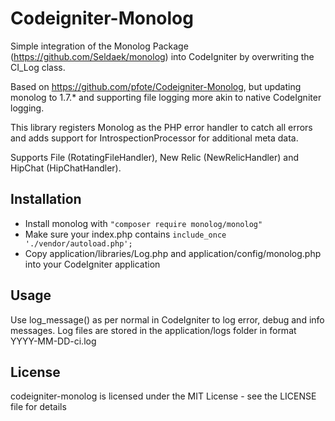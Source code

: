 Codeigniter-Monolog
===================

Simple integration of the Monolog Package (https://github.com/Seldaek/monolog) into CodeIgniter by overwriting the CI_Log class.

Based on https://github.com/pfote/Codeigniter-Monolog, but updating monolog to 1.7.* and supporting file logging more akin to native CodeIgniter logging.

This library registers Monolog as the PHP error handler to catch all errors and adds support for IntrospectionProcessor for additional meta data.

Supports File (RotatingFileHandler), New Relic (NewRelicHandler) and HipChat (HipChatHandler).

Installation
------------
* Install monolog with ```"composer require monolog/monolog"```
* Make sure your index.php contains  ```include_once './vendor/autoload.php';```
* Copy application/libraries/Log.php and application/config/monolog.php into your CodeIgniter application

Usage
-----
Use log_message() as per normal in CodeIgniter to log error, debug and info messages. Log files are stored in the application/logs folder in format YYYY-MM-DD-ci.log

License
-------

codeigniter-monolog is licensed under the MIT License - see the LICENSE file for details
